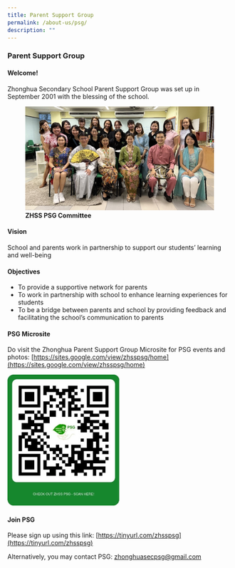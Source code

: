 ```yaml
---
title: Parent Support Group
permalink: /about-us/psg/
description: ""
---
```

### **Parent Support Group**

#### **Welcome!**
Zhonghua Secondary School Parent Support Group was set up in September 2001 with the blessing of the school.

<figure>
<img src="/images/PSG 2022.jpg" style="width:%">
<figcaption><strong>  ZHSS PSG Committee
	</strong></figcaption>
</figure>

#### **Vision**
School and parents work in partnership to support our students’ learning and well-being

#### **Objectives**
* To provide a supportive network for parents
* To work in partnership with school to enhance learning experiences for students
* To be a bridge between parents and school by providing feedback and facilitating the school’s communication to parents

#### **PSG Microsite**
Do visit the Zhonghua Parent Support Group Microsite for PSG events and photos:
[https://sites.google.com/view/zhsspsg/home](https://sites.google.com/view/zhsspsg/home)

<img src="/images/PSG Microsite 2022.jpg" style="width:50%">

#### **Join PSG**
Please sign up using this link:
[https://tinyurl.com/zhsspsg](https://tinyurl.com/zhsspsg)

Alternatively, you may contact PSG: [zhonghuasecpsg@gmail.com](mailto:zhonghuasecpsg@gmail.com)